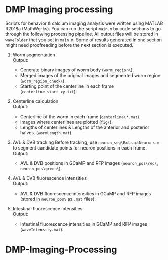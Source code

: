 # DMP Imaging processing

Scripts for behavior & calcium imaging analysis were written using MATLAB R2018a (MathWorks). You can run the script `main.m` by code sections to go through the following processing pipeline. All output files will be stored in `waveFolder` that you set in `main.m`. Some of results generated in one section might need proofreading before the next section is executed.

1. Worm segmentation   
   Output: 
   - Generate binary images of worm body (`worm_region\`). 
   - Merged images of the original images and segmented worm region (`worm_region_check\`). 
   - Starting point of the centerline in each frame (`centerline_start_xy.txt`). 

2. Centerline calculation   
   Output:
   - Centerline of the worm in each frame (`centerline\*.mat`).
   - Images where centerlines are plotted  (`fig\`).
   - Lengths of centerlines & Lengths of the anterior and posterior halves. (`wormLength.mat`).

3. AVL & DVB tracking
   Before tracking, use `neuron_seg\ExtractNeurons.m` to segment candidate points for neuron positions in each frame.  
   Output: 
   - AVL & DVB positions in GCaMP and RFP images (`neuron_pos\red\`, `neuron_pos\green\`).

4. AVL & DVB fluorescence intensities  
   Output:  
   - AVL & DVB fluorescence intensities in GCaMP and RFP images (stored in `neuron_pos\` as `.mat` files).

5. Intestinal fluorescence intensities  
   Output:
   - Intestinal fluorescence intensities in GCaMP and RFP images (`waveIntensity.mat`).

# DMP-Imaging-Processing
